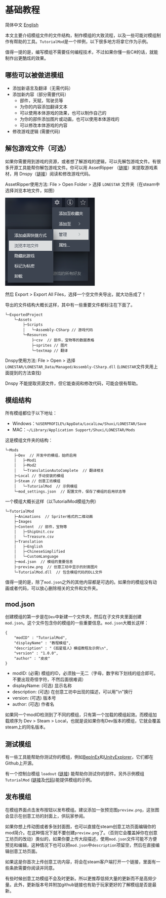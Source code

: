 # 基础教程

简体中文 [English](Start_EN.md)

本文主要介绍模组文件的文件结构，制作模组的大致流程，以及一些可能对模组制作有帮助的工具。`TutorialMod`是一个样例，以下很多地方将拿它作为示例。

值得一提的是，编写模组不需要任何编程技术，不过如果你懂一些C#的话，就能制作出更酷炫的效果。

## 哪些可以被做进模组
- 添加新语言及翻译（无需代码）
- 添加新内容（部分需要代码）
    - 部件，天赋，驾驶员等
    - 为你的内容添加翻译文本
    - 可以使用本体游戏的效果，也可以制作自己的
    - 为你的部件添加图片或动画，也可以使用本体游戏的
    - 可以修改本体游戏的内容
- 修改游戏逻辑 (需要代码)

## 解包游戏文件（可选）<a id="disassemble-the-game-optional"></a>
如果你需要用到游戏的资源，或者想了解游戏的逻辑，可以先解包游戏文件。有很多开源工具能帮你解包游戏文件。你可以用 AssetRipper （[链接](https://github.com/AssetRipper/AssetRipper/releases)）来提取游戏素材，用 Dnspy（[链接](https://github.com/dnSpy/dnSpy/releases)）阅读和修改游戏代码。

AssetRipper使用方法: File > Open Folder > 选择 `LONESTAR` 文件夹（在steam中选择浏览本地文件，如图）

![Start1_zh](../images/Start1_zh.png)

然后 Export > Export All Files，选择一个空文件夹导出，就大功告成了！

导出的文件结构大概长这样，其中有一些重要文件都标注在下面了。

```
└─ExportedProject
    └─Assets
        ├─Scripts
        │   └─Assembly-CSharp // 游戏代码
        └─Resources
            ├─csv  // 部件，宝物等的数据表格
            ├─sprites // 图片
            └─textmap // 翻译
```

Dnspy使用方法: File > Open > 选择 `LONESTAR/LONESTAR_Data/Managed/Assembly-CSharp.dll` (`LONESTAR`文件夹用上面提到的方法查找)

Dnspy 不能提取资源文件，但它能查阅和修改代码，可能会很有帮助。


## 模组结构
所有模组都位于以下地址：
- Windows：`%USERPROFILE%/AppData/LocalLow/Shuxi/LONESTAR/Save`
- MAC：`~/Library/Application Support/Shuxi/LONESTAR/Mods`

这是模组文件夹的结构：
```
└─Mods
    ├─Dev  // 开发中的模组，始终启用
    │   ├─Mod1
    │   ├─Mod2
    │   └─TranslationAutoComplete  // 翻译相关
    ├─Local // 手动安装的模组
    ├─Steam // 创意工坊模组
    │   └─TutorialMod  // 示例模组
    └─mod_settings.json  // 配置文件，保存了模组的启用状态等
```

一个模组大概长这样（以TutorialMod模组为例）

```
└─TutorialMod
    ├─Animations  // Spriter格式的二维动画
    ├─Images
    ├─Content  // 部件，宝物等
    │   ├─ShipUnit.csv
    │   └─Treasure.csv
    ├─Translation
    │   ├─English
    │   ├─ChineseSimplified
    │   └─CustomLanguage
    ├─mod.json  // 模组的重要信息
    ├─preview.png  // 创意工坊中显示的封面图片
    └─TutorialMod.dll  // 包含模组代码的DLL文件
```

值得一提的是，除了`mod.json`之外的其他内容都是可选的。如果你的模组没有动画或者代码，可以放心删除相关的文件和文件夹。

## mod.json
创建模组的第一步是在`Dev`中新建一个文件夹，然后在子文件夹里面创建`mod.json`。这个文件包含你的模组的一些重要信息。`mod.json`大概长这样：

```
{
    "modID" : "TutorialMod",
    "displayName" : "教程模组",
    "description" : "《孤星猎人》模组教程及示例\n",
    "version" : "1.0.0",
    "author" : "皮皮"
}
```

- modID: (必需) 模组的ID，必须独一无二（字母，数字和下划线的组合即可。不要出现奇怪字符，不然后面很难调）
- displayName: (可选) 显示名称
- description: (可选) 在创意工坊中出现的描述，可以用"\n"换行
- version: (可选) 版本号
- author: (可选) 作者名

如果同一个modID检测到了不同的模组，只有第一个加载的模组起效。而模组加载顺序为 Dev > Steam > Local，也就是说如果你有Dev版本的模组，它就会覆盖steam上的同名版本。

## 测试模组
有一些工具能帮助你测试你的模组，例如[BepInEx](https://github.com/BepInEx/BepInEx)和[UnityExplorer](https://github.com/sinai-dev/UnityExplorer)，它们都在Github上开源。

有一个控制台模组 `loadout` ([链接](../Loadout)) 能帮助你测试你的部件。另外示例模组 `TutorialMod` ([链接](../TutotialMod)及[代码](../TutorialMod_code))能提供模组的示例。

## 发布模组
在模组界面点击发布按钮以发布模组。建议添加一张预览图`preview.png`，这张图会显示在创意工坊的封面上，供玩家参阅。

如果你想上传动图或者多张封面图，也可以直接在steam创意工坊页面编辑你的mod简介。在这种情况下就不要创建`preview.png`了。（否则它会覆盖掉你在创意工坊页的改动）类似的，如果你要上传大段描述，使用`mod.json`文件可能不方便预览和编辑，这种情况下也可以把`mod.json`中`description`项留空，然后在直接编辑创意工坊页面。

如果这是你首次上传创意工坊内容，将会在steam客户端打开一个链接，里面有一些条款需要你阅读并同意。

有些时候创意工坊模组不会及时更新。所以更推荐低频大量的更新而不是高频少量。此外，更新版本号并附加github链接也有助于玩家更好的了解模组是否是最新。